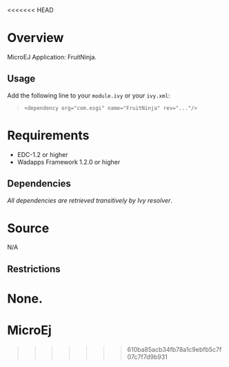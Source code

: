 <<<<<<< HEAD
<!--
	Markdown
-->

# Overview
MicroEJ Application: FruitNinja.

## Usage
Add the following line to your `module.ivy` or your `ivy.xml`:
> `<dependency org="com.esgi" name="FruitNinja" rev="..."/>`

# Requirements
  - EDC-1.2 or higher
  - Wadapps Framework 1.2.0 or higher

## Dependencies
_All dependencies are retrieved transitively by Ivy resolver_.

# Source
N/A

## Restrictions
None.
=======
# MicroEj
>>>>>>> 610ba85acb34fb78a1c9ebfb5c7f07c7f7d9b931
